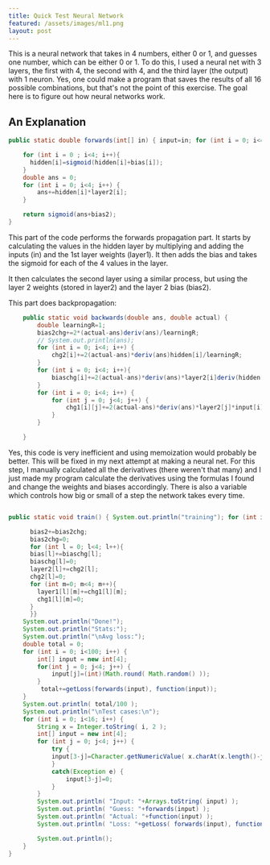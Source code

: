 ```yaml
---
title: Quick Test Neural Network
featured: /assets/images/ml1.png
layout: post
---
```

<!--
This was something I contributed to, but mainly a project by one of my friends. The summary and explanation for it is here
for reference.

See the code in action here: -->


<!-- <iframe height="400px" width="100%" src="https://repl.it/repls/DecimalFearlessGraphs?lite=true" scrolling="no" frameborder="no" allowtransparency="true" allowfullscreen="true" sandbox="allow-forms allow-pointer-lock allow-popups allow-same-origin allow-scripts allow-modals"></iframe> -->



This is a neural network that takes in 4 numbers, either 0 or 1,
and guesses one number, which can be either 0 or 1. To do this, I used a neural net with 3 layers,
the first with 4, the second with 4, and the third layer (the output) with 1 neuron. Yes, one could make a program that saves the results of all
16 possible combinations, but that's not the point of this exercise. The goal here is to figure out how neural networks work.


## An Explanation

```java
public static double forwards(int[] in) { input=in; for (int i = 0; i<4; i++){ hidden[i]=0; } for (int i = 0; i<4; i++) { for (int j = 0; j<4; j++ ) { hidden[j]+=layer1[i][j]*in[i]; } }

    for (int i = 0 ; i<4; i++){
      hidden[i]=sigmoid(hidden[i]+bias[i]);
    }
    double ans = 0;
    for (int i = 0; i<4; i++) {
        ans+=hidden[i]*layer2[i];
    }

    return sigmoid(ans+bias2);
}
```

This part of the code performs the forwards propagation part. It starts by calculating the values in the hidden layer by multiplying and adding the inputs (in) and the 1st layer weights (layer1). It then adds the bias and takes the sigmoid for each of the 4 values in the layer.

It then calculates the second layer using a similar process, but using the layer 2 weights (stored in layer2) and the layer 2 bias (bias2).

This part does backpropagation:

```java
	public static void backwards(double ans, double actual) {
		double learningR=1;
		bias2chg+=2*(actual-ans)deriv(ans)/learningR;
		// System.out.println(ans);
		for (int i = 0; i<4; i++) {
			chg2[i]+=2(actual-ans)*deriv(ans)hidden[i]/learningR;
		}
		for (int i = 0; i<4; i++){
			biaschg[i]+=2(actual-ans)*deriv(ans)*layer2[i]deriv(hidden[i])/learningR;
		}
		for (int i = 0; i<4; i++) {
			for (int j = 0; j<4; j++) {
				chg1[i][j]+=2(actual-ans)*deriv(ans)*layer2[j]*input[i]*deriv(hidden[j])/learningR;
			}
		}

	}
```

Yes, this code is very inefficient and using memoization would probably be better. This will be fixed in my next attempt at making a neural net. For this step, I manually calculated all the derivatives (there weren't that many) and I just made my program calculate the derivatives using the formulas I found and change the weights and biases accordingly. There is also a variable which controls how big or small of a step the network takes every time.

```java

public static void train() { System.out.println("training"); for (int i = 0; i<100000; i++) { int[] input = new int[4]; for(int j = 0; j<4; j++) { input[j]=(int)(Math.round( Math.random() )); } double guess = forwards(input); double ans = function(input); backwards(guess, ans);

      bias2+=bias2chg;
      bias2chg=0;
      for (int l = 0; l<4; l++){
      bias[l]+=biaschg[l];
      biaschg[l]=0;
      layer2[l]+=chg2[l];
      chg2[l]=0;
      for (int m=0; m<4; m++){
        layer1[l][m]+=chg1[l][m];
        chg1[l][m]=0;
      }
      }}
    System.out.println("Done!");
    System.out.println("Stats:");
    System.out.println("\nAvg loss:");
    double total = 0;
    for (int i = 0; i<100; i++) {
        int[] input = new int[4];
        for(int j = 0; j<4; j++) {
            input[j]=(int)(Math.round( Math.random() ));
        }
         total+=getLoss(forwards(input), function(input));
    }
    System.out.println( total/100 );
    System.out.println("\nTest cases:\n");
    for (int i = 0; i<16; i++) {
        String x = Integer.toString( i, 2 );
        int[] input = new int[4];
        for (int j = 0; j<4; j++) {
            try {
            input[3-j]=Character.getNumericValue( x.charAt(x.length()-j-1));
            }
            catch(Exception e) {
                input[3-j]=0;
            }
        }
        System.out.println( "Input: "+Arrays.toString( input) );
        System.out.println( "Guess: "+forwards(input) );
        System.out.println( "Actual: "+function(input) );
        System.out.println( "Loss: "+getLoss( forwards(input), function(input)) );

        System.out.println();
    }
}
```
